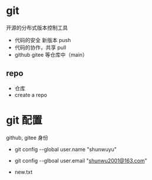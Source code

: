 # git

开源的分布式版本控制工具
- 代码的安全 新版本  push
- 代码的协作，共享 pull 
- github gitee 等仓库中（main）

## repo
  - 仓库 
  - create a repo 
# git 配置  
  github, gitee 身份
- git config --global user.name "shunwuyu"
- git config --glboal user.email "shunwu2001@163.com"

- new.txt
